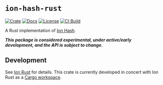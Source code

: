 # `ion-hash-rust`

[![Crate](https://img.shields.io/crates/v/ion-hash.svg)](https://crates.io/crates/ion-hash)
[![Docs](https://docs.rs/ion-hash/badge.svg)](https://docs.rs/ion-hash)
[![License](https://img.shields.io/crates/l/ion-hash)](https://crates.io/crates/ion-hash)
[![CI Build](https://github.com/amzn/ion-rust/workflows/CI%20Build/badge.svg)](https://github.com/amzn/ion-rust/actions?query=workflow%3A%22CI+Build%22)

A Rust implementation of [Ion Hash][spec].

***This package is considered experimental, under active/early development, and the API is subject to change.***

## Development

See [Ion Rust][ion-rust] for details.  This crate is currently developed in concert with Ion Rust
as a [Cargo workspace][cargo-workspace].

[ion-rust]: https://github.com/amzn/ion-rust
[spec]: https://amzn.github.io/ion-hash/docs/spec.html
[cargo-workspace]: https://doc.rust-lang.org/cargo/reference/workspaces.html
